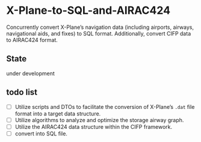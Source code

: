 # X-Plane-to-SQL-and-AIRAC424
Concurrently convert X-Plane’s navigation data (including airports, airways, navigational aids, and fixes) to SQL format. Additionally, convert CIFP data to AIRAC424 format.

## State

under development

## todo list

- [ ] Utilize scripts and DTOs to facilitate the conversion of X-Plane’s `.dat` file format into a target data structure.
- [ ] Utilize algorithms to analyze and optimize the storage airway graph.
- [ ] Utilize the AIRAC424 data structure within the CIFP framework.
- [ ] convert into SQL file.

